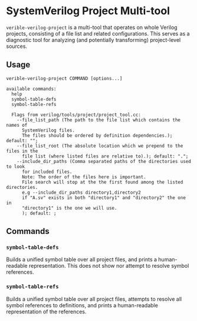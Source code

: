 # SystemVerilog Project Multi-tool

<!--*
freshness: { owner: 'fangism' reviewed: '2020-12-21' }
*-->

`verible-verilog-project` is a multi-tool that operates on whole Verilog
projects, consisting of a file list and related configurations. This serves as a
diagnostic tool for analyzing (and potentially transforming) project-level
sources.

## Usage

```
verible-verilog-project COMMAND [options...]

available commands:
  help
  symbol-table-defs
  symbol-table-refs

  Flags from verilog/tools/project/project_tool.cc:
    --file_list_path (The path to the file list which contains the names of
      SystemVerilog files.
      The files should be ordered by definition dependencies.); default: "";
    --file_list_root (The absolute location which we prepend to the files in the
      file list (where listed files are relative to).); default: ".";
    --include_dir_paths (Comma separated paths of the directories used to look
      for included files.
      Note: The order of the files here is important.
      File search will stop at the the first found among the listed directories.
      e.g --include_dir_paths directory1,directory2
      if "A.sv" exists in both "directory1" and "directory2" the one in
      "directory1" is the one we will use.
      ); default: ;
```

## Commands

### `symbol-table-defs`

Builds a unified symbol table over all project files, and prints a
human-readable representation. This does not show nor attempt to resolve symbol
references.

### `symbol-table-refs`

Builds a unified symbol table over all project files, attempts to resolve all
symbol references to definitions, and prints a human-readable representation of
the references.
